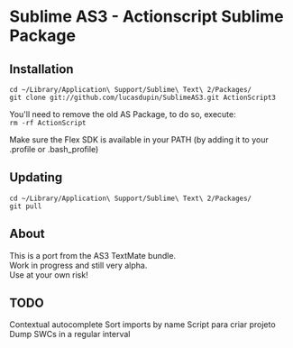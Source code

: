 Sublime AS3 - Actionscript Sublime Package
===========================

Installation
--------

`cd ~/Library/Application\ Support/Sublime\ Text\ 2/Packages/`  
`git clone git://github.com/lucasdupin/SublimeAS3.git ActionScript3`

You'll need to remove the old AS Package, to do so, execute:  
`rm -rf ActionScript`

Make sure the Flex SDK is available in your PATH
(by adding it to your .profile or .bash_profile)

Updating
--------
`cd ~/Library/Application\ Support/Sublime\ Text\ 2/Packages/`  
`git pull`

About
-----

This is a port from the AS3 TextMate bundle.  
Work in progress and still very alpha.  
Use at your own risk!


TODO
-----
Contextual autocomplete
Sort imports by name
Script para criar projeto
Dump SWCs in a regular interval